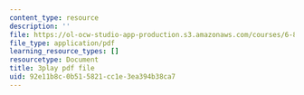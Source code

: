 ```yaml
---
content_type: resource
description: ''
file: https://ol-ocw-studio-app-production.s3.amazonaws.com/courses/6-890-algorithmic-lower-bounds-fun-with-hardness-proofs-fall-2014/92e11b8c0b515821cc1e3ea394b38ca7_KdN2mQ594t0.pdf
file_type: application/pdf
learning_resource_types: []
resourcetype: Document
title: 3play pdf file
uid: 92e11b8c-0b51-5821-cc1e-3ea394b38ca7
---
```

